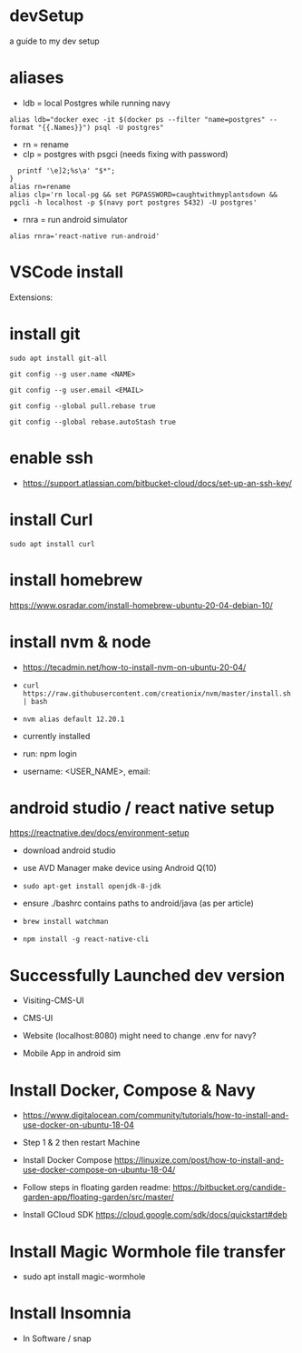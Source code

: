 # devSetup
a guide to my dev setup

# aliases
- ldb = local Postgres while running navy

```alias ldb="docker exec -it $(docker ps --filter "name=postgres" --format "{{.Names}}") psql -U postgres"```

- rn = rename
- clp = postgres with psgci (needs fixing with password)

```rename() {
  printf '\e]2;%s\a' "$*";
}
alias rn=rename
alias clp='rn local-pg && set PGPASSWORD=caughtwithmyplantsdown && pgcli -h localhost -p $(navy port postgres 5432) -U postgres'
```

- rnra = run android simulator

```alias rnra='react-native run-android'```



# VSCode install
Extensions:


# install git 
```sudo apt install git-all```

```git config --g user.name <NAME>```

```git config --g user.email <EMAIL>```

```git config --global pull.rebase true```

```git config --global rebase.autoStash true```


# enable ssh
 - https://support.atlassian.com/bitbucket-cloud/docs/set-up-an-ssh-key/

# install Curl
```sudo apt install curl ```

# install homebrew
https://www.osradar.com/install-homebrew-ubuntu-20-04-debian-10/

# install nvm & node
 - https://tecadmin.net/how-to-install-nvm-on-ubuntu-20-04/
 
 - ```curl https://raw.githubusercontent.com/creationix/nvm/master/install.sh | bash```
 
 - ```nvm alias default 12.20.1```
 
 - currently installed
 
 - run: npm login 
 
 - username: <USER_NAME>, email: <EMAIL>
 

# android studio / react native setup
https://reactnative.dev/docs/environment-setup
 - download android studio
 
 - use AVD Manager make device using Android Q(10)
 
 - ```sudo apt-get install openjdk-8-jdk```
 
 - ensure ./bashrc contains paths to android/java (as per article)
 
 - ```brew install watchman```
 
 - ```npm install -g react-native-cli```
 
 
 # Successfully Launched dev version
 - Visiting-CMS-UI
 
 - CMS-UI
 
 - Website (localhost:8080) might need to change .env for navy?
 
 - Mobile App in android sim

# Install Docker, Compose & Navy
 - https://www.digitalocean.com/community/tutorials/how-to-install-and-use-docker-on-ubuntu-18-04
 - Step 1 & 2 then restart Machine
 
 - Install Docker Compose
https://linuxize.com/post/how-to-install-and-use-docker-compose-on-ubuntu-18-04/

 - Follow steps in floating garden readme: https://bitbucket.org/candide-garden-app/floating-garden/src/master/

 - Install GCloud SDK https://cloud.google.com/sdk/docs/quickstart#deb

# Install Magic Wormhole file transfer
 - sudo apt install magic-wormhole
 
# Install Insomnia
 - In Software / snap
